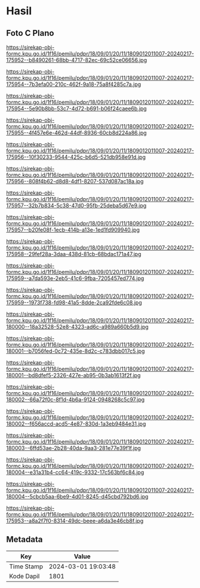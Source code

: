 # Hasil

## Foto C Plano

https://sirekap-obj-formc.kpu.go.id/1f16/pemilu/pdpr/18/09/01/20/11/1809012011007-20240217-175952--b8490261-68bb-4717-82ec-69c52ce06656.jpg

https://sirekap-obj-formc.kpu.go.id/1f16/pemilu/pdpr/18/09/01/20/11/1809012011007-20240217-175954--7b3efa00-210c-462f-9a18-75a8f4285c7a.jpg

https://sirekap-obj-formc.kpu.go.id/1f16/pemilu/pdpr/18/09/01/20/11/1809012011007-20240217-175954--5e90b8bb-53c7-4d72-b691-b06f24caee6b.jpg

https://sirekap-obj-formc.kpu.go.id/1f16/pemilu/pdpr/18/09/01/20/11/1809012011007-20240217-175955--4f457e6e-462d-44df-8936-60cb8d224a86.jpg

https://sirekap-obj-formc.kpu.go.id/1f16/pemilu/pdpr/18/09/01/20/11/1809012011007-20240217-175956--10f30233-9544-425c-b6d5-521db958e91d.jpg

https://sirekap-obj-formc.kpu.go.id/1f16/pemilu/pdpr/18/09/01/20/11/1809012011007-20240217-175956--808f4b62-d8d8-4df1-8207-537d087ac18a.jpg

https://sirekap-obj-formc.kpu.go.id/1f16/pemilu/pdpr/18/09/01/20/11/1809012011007-20240217-175957--32b7b834-5c38-47d0-95fb-25deba5d67e9.jpg

https://sirekap-obj-formc.kpu.go.id/1f16/pemilu/pdpr/18/09/01/20/11/1809012011007-20240217-175957--b20fe08f-1ecb-414b-a13e-1ed1fd909940.jpg

https://sirekap-obj-formc.kpu.go.id/1f16/pemilu/pdpr/18/09/01/20/11/1809012011007-20240217-175958--29fef28a-3daa-438d-81cb-68bdac171a47.jpg

https://sirekap-obj-formc.kpu.go.id/1f16/pemilu/pdpr/18/09/01/20/11/1809012011007-20240217-175959--a7da593e-2eb5-41c6-9fba-7205457ed774.jpg

https://sirekap-obj-formc.kpu.go.id/1f16/pemilu/pdpr/18/09/01/20/11/1809012011007-20240217-175959--1973f738-fd98-41a5-8dde-2ca92fde6c08.jpg

https://sirekap-obj-formc.kpu.go.id/1f16/pemilu/pdpr/18/09/01/20/11/1809012011007-20240217-180000--18a32528-52e8-4323-ad6c-a989a660b5d9.jpg

https://sirekap-obj-formc.kpu.go.id/1f16/pemilu/pdpr/18/09/01/20/11/1809012011007-20240217-180001--b7056fed-0c72-435e-8d2c-c783dbb017c5.jpg

https://sirekap-obj-formc.kpu.go.id/1f16/pemilu/pdpr/18/09/01/20/11/1809012011007-20240217-180001--bd8dfef5-2326-427e-ab95-0b3ab1613f2f.jpg

https://sirekap-obj-formc.kpu.go.id/1f16/pemilu/pdpr/18/09/01/20/11/1809012011007-20240217-180002--66a72f0c-8f1d-4b6a-9124-0948268c5c97.jpg

https://sirekap-obj-formc.kpu.go.id/1f16/pemilu/pdpr/18/09/01/20/11/1809012011007-20240217-180002--f656accd-acd5-4e87-830d-1a3eb9484e31.jpg

https://sirekap-obj-formc.kpu.go.id/1f16/pemilu/pdpr/18/09/01/20/11/1809012011007-20240217-180003--6ffd53ae-2b28-40da-9aa3-281e77e39f1f.jpg

https://sirekap-obj-formc.kpu.go.id/1f16/pemilu/pdpr/18/09/01/20/11/1809012011007-20240217-180004--e31a31b4-cc64-419c-9332-17c563bf6c84.jpg

https://sirekap-obj-formc.kpu.go.id/1f16/pemilu/pdpr/18/09/01/20/11/1809012011007-20240217-180004--5cbcb5aa-6be9-4d01-8245-d45cbd792bd6.jpg

https://sirekap-obj-formc.kpu.go.id/1f16/pemilu/pdpr/18/09/01/20/11/1809012011007-20240217-175953--a8a2f7f0-8314-49dc-beee-a6da3e46cb8f.jpg


## Metadata

| Key        | Value               |
| ---------- | ------------------- |
| Time Stamp | 2024-03-01 19:03:48 |
| Kode Dapil | 1801                |




